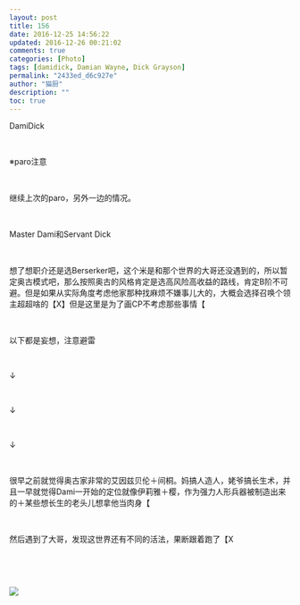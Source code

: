 ```yaml
---
layout: post
title: 156
date: 2016-12-25 14:56:22
updated: 2016-12-26 00:21:02
comments: true
categories: [Photo]
tags: [damidick, Damian Wayne, Dick Grayson]
permalink: "2433ed_d6c927e"
author: "猫厨"
description: ""
toc: true
---
```


<p>DamiDick</p> 
<br /> 
<p>※paro注意</p> 
<br /> 
<p>继续上次的paro，另外一边的情况。</p> 
<br /> 
<p>Master Dami和Servant Dick</p> 
<br /> 
<p>想了想职介还是选Berserker吧，这个米是和那个世界的大哥还没遇到的，所以暂定奥古模式吧，那么按照奥古的风格肯定是选高风险高收益的路线，肯定B阶不可避。但是如果从实际角度考虑他家那种找麻烦不嫌事儿大的，大概会选择召唤个领主超超啥的【X】但是这里是为了画CP不考虑那些事情【</p> 
<br /> 
<p>以下都是妄想，注意避雷</p> 
<br /> 
<p>↓</p> 
<br /> 
<p>↓</p> 
<br /> 
<p>↓</p> 
<br /> 
<p>很早之前就觉得奥古家非常的艾因兹贝伦＋间桐。妈搞人造人，姥爷搞长生术，并且一早就觉得Dami一开始的定位就像伊莉雅＋樱，作为强力人形兵器被制造出来的＋某些想长生的老头儿想拿他当肉身【</p> 
<br /> 
<p>然后遇到了大哥，发现这世界还有不同的活法，果断跟着跑了【X</p> 
<br /> 
<p><br /></p>

![](https://nos.netease.com/imglf0/img/cVZNdzJtQk9JV2NVV0xJbnFkaGFuNUVkejQzVWRFVzh4bWsvRnpiMHNyMWVVWkxHOWk3M2hBPT0.jpg)
